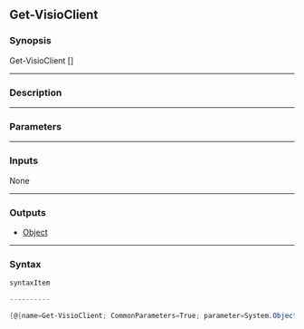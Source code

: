 Get-VisioClient
---------------

### Synopsis

Get-VisioClient [<CommonParameters>]

---

### Description

---

### Parameters

---

### Inputs
None

---

### Outputs
* [Object](https://learn.microsoft.com/en-us/dotnet/api/System.Object)

---

### Syntax
```PowerShell
syntaxItem
```
```PowerShell
----------
```
```PowerShell
{@{name=Get-VisioClient; CommonParameters=True; parameter=System.Object[]}}
```
